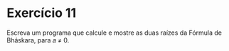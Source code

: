 # Exercício 11
Escreva um programa que calcule e mostre as duas raízes da Fórmula de
Bháskara, para 𝑎 ≠ 0.